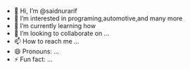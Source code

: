 - 👋 Hi, I’m @saidnurarif
- 👀 I’m interested in programing,automotive,and many more
- 🌱 I’m currently learning how 
- 💞️ I’m looking to collaborate on ...
- 📫 How to reach me ...
- 😄 Pronouns: ...
- ⚡ Fun fact: ...

<!---
saidnurarif/saidnurarif is a ✨ special ✨ repository because its `README.md` (this file) appears on your GitHub profile.
You can click the Preview link to take a look at your changes.
--->
